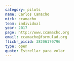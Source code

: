 ```yaml
---
category: pilots
name: Carlos Camacho
nick: ccamacho
team: individual
year: 2017
page: http://www.ccamacho.org
email: ccamacho@formulad.org
flickr_picid: 38206170796
type: open
quote: Estrellar para volar
---
```

